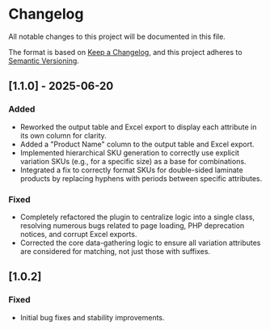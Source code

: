 # Changelog

All notable changes to this project will be documented in this file.

The format is based on [Keep a Changelog](https://keepachangelog.com/en/1.0.0/),
and this project adheres to [Semantic Versioning](https://semver.org/spec/v2.0.0.html).

## [1.1.0] - 2025-06-20

### Added
- Reworked the output table and Excel export to display each attribute in its own column for clarity.
- Added a "Product Name" column to the output table and Excel export.
- Implemented hierarchical SKU generation to correctly use explicit variation SKUs (e.g., for a specific size) as a base for combinations.
- Integrated a fix to correctly format SKUs for double-sided laminate products by replacing hyphens with periods between specific attributes.

### Fixed
- Completely refactored the plugin to centralize logic into a single class, resolving numerous bugs related to page loading, PHP deprecation notices, and corrupt Excel exports.
- Corrected the core data-gathering logic to ensure all variation attributes are considered for matching, not just those with suffixes.

## [1.0.2]

### Fixed
- Initial bug fixes and stability improvements. 